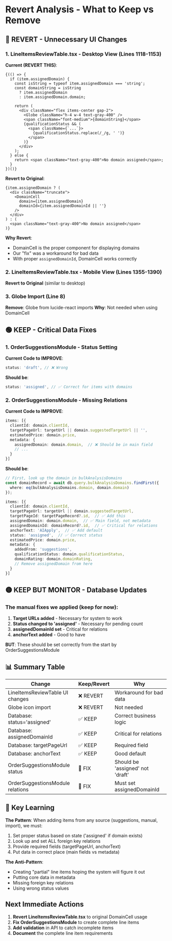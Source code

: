 # Revert Analysis - What to Keep vs Remove

## 🔴 REVERT - Unnecessary UI Changes

### 1. LineItemsReviewTable.tsx - Desktop View (Lines 1118-1153)
**Current (REVERT THIS)**:
```tsx
{(() => {
  if (item.assignedDomain) {
    const isString = typeof item.assignedDomain === 'string';
    const domainString = isString 
      ? item.assignedDomain 
      : item.assignedDomain.domain;
    
    return (
      <div className="flex items-center gap-2">
        <Globe className="h-4 w-4 text-gray-400" />
        <span className="font-medium">{domainString}</span>
        {qualificationStatus && (
          <span className={`...`}>
            {qualificationStatus.replace(/_/g, ' ')}
          </span>
        )}
      </div>
    );
  } else {
    return <span className="text-gray-400">No domain assigned</span>;
  }
})()}
```

**Revert to Original**:
```tsx
{item.assignedDomain ? (
  <div className="truncate">
    <DomainCell 
      domain={item.assignedDomain} 
      domainId={item.assignedDomainId || ''}
    />
  </div>
) : (
  <span className="text-gray-400">No domain assigned</span>
)}
```

**Why Revert**: 
- DomainCell is the proper component for displaying domains
- Our "fix" was a workaround for bad data
- With proper `assignedDomainId`, DomainCell works correctly

### 2. LineItemsReviewTable.tsx - Mobile View (Lines 1355-1390)
**Revert to Original** (similar to desktop)

### 3. Globe Import (Line 8)
**Remove**: Globe from lucide-react imports
**Why**: Not needed when using DomainCell

## 🟢 KEEP - Critical Data Fixes

### 1. OrderSuggestionsModule - Status Setting
**Current Code to IMPROVE**:
```typescript
status: 'draft', // ❌ Wrong
```

**Should be**:
```typescript
status: 'assigned', // ✅ Correct for items with domains
```

### 2. OrderSuggestionsModule - Missing Relations
**Current Code to IMPROVE**:
```typescript
items: [{
  clientId: domain.clientId,
  targetPageUrl: targetUrl || domain.suggestedTargetUrl || '',
  estimatedPrice: domain.price,
  metadata: {
    assignedDomain: domain.domain,  // ❌ Should be in main field
    // ...
  }
}]
```

**Should be**:
```typescript
// First, look up the domain in bulkAnalysisDomains
const domainRecord = await db.query.bulkAnalysisDomains.findFirst({
  where: eq(bulkAnalysisDomains.domain, domain.domain)
});

items: [{
  clientId: domain.clientId,
  targetPageUrl: targetUrl || domain.suggestedTargetUrl,
  targetPageId: targetPageRecord?.id,  // ✅ Add this
  assignedDomain: domain.domain,  // ✅ Main field, not metadata
  assignedDomainId: domainRecord?.id,  // ✅ Critical for relations
  anchorText: 'AIApply',  // ✅ Add default
  status: 'assigned',  // ✅ Correct status
  estimatedPrice: domain.price,
  metadata: {
    addedFrom: 'suggestions',
    qualificationStatus: domain.qualificationStatus,
    domainRating: domain.domainRating,
    // Remove assignedDomain from here
  }
}]
```

## 🟡 KEEP BUT MONITOR - Database Updates

### The manual fixes we applied (keep for now):
1. **Target URLs added** - Necessary for system to work
2. **Status changed to 'assigned'** - Necessary for pending count
3. **assignedDomainId set** - Critical for relations
4. **anchorText added** - Good to have

**BUT**: These should be set correctly from the start by OrderSuggestionsModule

## 📊 Summary Table

| Change | Keep/Revert | Why |
|--------|-------------|-----|
| LineItemsReviewTable UI changes | ❌ REVERT | Workaround for bad data |
| Globe icon import | ❌ REVERT | Not needed |
| Database: status='assigned' | ✅ KEEP | Correct business logic |
| Database: assignedDomainId | ✅ KEEP | Critical for relations |
| Database: targetPageUrl | ✅ KEEP | Required field |
| Database: anchorText | ✅ KEEP | Good default |
| OrderSuggestionsModule status | 🔧 FIX | Should be 'assigned' not 'draft' |
| OrderSuggestionsModule relations | 🔧 FIX | Must set assignedDomainId |

## 🎯 Key Learning

**The Pattern**: When adding items from any source (suggestions, manual, import), we must:
1. Set proper status based on state ('assigned' if domain exists)
2. Look up and set ALL foreign key relations
3. Provide required fields (targetPageUrl, anchorText)
4. Put data in correct place (main fields vs metadata)

**The Anti-Pattern**: 
- Creating "partial" line items hoping the system will figure it out
- Putting core data in metadata
- Missing foreign key relations
- Using wrong status values

## Next Immediate Actions

1. **Revert LineItemsReviewTable.tsx** to original DomainCell usage
2. **Fix OrderSuggestionsModule** to create complete line items
3. **Add validation** in API to catch incomplete items
4. **Document** the complete line item requirements